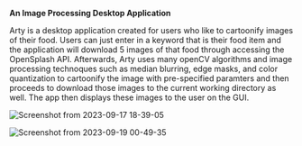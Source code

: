 <h0>**An Image Processing Desktop Application**<h0>


Arty is a desktop application created for users who like to cartoonify images of their food. Users can just enter in a keyword that is their food item and the application will download 5 images of that food through accessing the OpenSplash API. Afterwards, Arty uses many openCV algorithms and image processing technoques such as median blurring, edge masks, and color quantization to cartoonify the image with pre-specified paramters and then proceeds to download those images to the current working directory as well. The app then displays these images to the user on the GUI.

![Screenshot from 2023-09-17 18-39-05](https://github.com/aarushjain355/Arty/assets/36598074/387e8998-959e-4271-8ff1-5e7aa029cb45)


![Screenshot from 2023-09-19 00-49-35](https://github.com/aarushjain355/Arty/assets/36598074/bcfe14e9-10b6-4269-b208-32655e43f83e)

